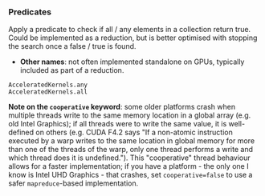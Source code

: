 ### Predicates

Apply a predicate to check if all / any elements in a collection return true. Could be implemented as a reduction, but is better optimised with stopping the search once a false / true is found.
- **Other names**: not often implemented standalone on GPUs, typically included as part of a reduction.


```@docs
AcceleratedKernels.any
AcceleratedKernels.all
```

**Note on the `cooperative` keyword**: some older platforms crash when multiple threads write to the same memory location in a global array (e.g. old Intel Graphics); if all threads were to write the same value, it is well-defined on others (e.g. CUDA F4.2 says "If a non-atomic instruction executed by a warp writes to the same location in global memory for more than one of the threads of the warp, only one thread performs a write and which thread does it is undefined."). This "cooperative" thread behaviour allows for a faster implementation; if you have a platform - the only one I know is Intel UHD Graphics - that crashes, set `cooperative=false` to use a safer `mapreduce`-based implementation.
